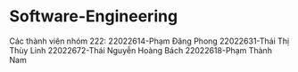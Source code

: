 # Software-Engineering
Các thành viên nhóm 222:
22022614-Phạm Đăng Phong
22022631-Thái Thị Thùy Linh
22022672-Thái Nguyễn Hoàng Bách
22022618-Phạm Thành Nam
